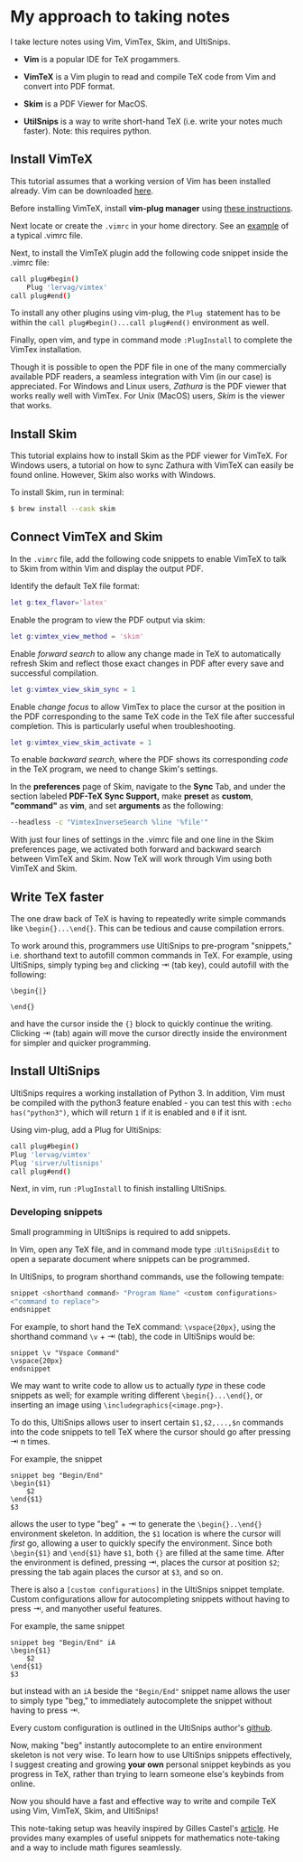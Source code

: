 # My approach to taking notes
I take lecture notes using Vim, VimTex, Skim, and UltiSnips. 

- **Vim** is a popular IDE for TeX progammers. 

- **VimTeX** is a Vim plugin to read and compile TeX code from Vim and convert into PDF format. 

- **Skim** is a PDF Viewer for MacOS. 

- **UtilSnips** is a way to write short-hand TeX (i.e. write your notes much faster). Note: this requires python.

  

## Install VimTeX

This tutorial assumes that a working version of Vim has been installed already. Vim can be downloaded [here](https://www.vim.org/download.php).

Before installing VimTeX, install **vim-plug manager** using [these instructions](https://raw.githubusercontent.com/junegunn/vim-plug/master/plug.vim). 

Next locate or create the `.vimrc` in your home directory. See an [example](https://gist.github.com/simonista/8703722) of a typical .vimrc file.

Next, to install the VimTeX plugin add the following code snippet inside the .vimrc file: 

```bash
call plug#begin()
	Plug 'lervag/vimtex'
call plug#end()
```

To install any other plugins using vim-plug, the `Plug `statement has to be within the `call plug#begin()...call plug#end()` environment as well. 

Finally, open vim, and type in command mode `:PlugInstall` to complete the VimTex installation.

Though it is possible to open the PDF file in one of the many commercially available PDF readers, a seamless integration with Vim (in our case) is appreciated. For Windows and Linux  users, _Zathura_ is the PDF viewer that works really well with VimTex. For Unix (MacOS) users, _Skim_ is the viewer that works.

## Install Skim

This tutorial explains how to install Skim as the PDF viewer for VimTeX. For Windows users, a tutorial on how to sync Zathura with VimTeX can easily be found online. However, Skim also works with Windows.

To install Skim, run in terminal:

```bash
$ brew install --cask skim
```

## Connect VimTeX and Skim

In the `.vimrc` file, add the following code snippets to enable VimTeX to talk to Skim from within Vim and display the output PDF.

Identify the default TeX file format:

```matlab
let g:tex_flavor='latex'
```

Enable the program to view the PDF output via skim:

```matlab
let g:vimtex_view_method = 'skim'
```

Enable _forward search_ to allow any change made in TeX to automatically refresh Skim and reflect those exact changes in PDF after every save and successful compilation. 

```matlab
let g:vimtex_view_skim_sync = 1
```

Enable _change focus_ to allow VimTex to place the cursor at the position in the PDF corresponding to the same TeX code in the TeX file after successful completion. This is particularly useful when troubleshooting.

```matlab
let g:vimtex_view_skim_activate = 1
```

To enable _backward search_, where the PDF shows its corresponding _code_ in the TeX program, we need to change Skim's settings. 

In the **preferences** page of Skim, navigate to the **Sync** Tab, and under the section labeled **PDF-TeX Sync Support,** make **preset** as **custom**,  **"command"** as **vim**, and set **arguments** as the following:

```bash
--headless -c "VimtexInverseSearch %line '%file'"
```

With just four lines of settings in the .vimrc file and one line in the Skim preferences page, we activated both forward and backward search between VimTeX and Skim. Now TeX will work through Vim using both VimTeX and Skim. 

## Write TeX faster

The one draw back of TeX is having to repeatedly write simple commands like `\begin{}...\end{}`. This can be tedious and cause compilation errors.

To work around this, programmers use UltiSnips to pre-program "snippets," i.e. shorthand text to autofill common commands in TeX. For example, using UltiSnips, simply typing `beg` and clicking ⇥ (tab key), could autofill with the following:

```TeX
\begin{|}

\end{}
```

and have the cursor inside the `{}` block to quickly continue the writing. Clicking ⇥ (tab) again will move the cursor directly inside the environment for simpler and quicker programming.

## Install UltiSnips 

UltiSnips requires a working installation of Python 3. In addition, Vim must be compiled with the python3 feature enabled - you can test this with `:echo has("python3")`, which will return `1` if it is enabled and `0` if it isnt.

Using vim-plug, add a Plug for UltiSnips:

```bash
call plug#begin()
Plug 'lervag/vimtex'
Plug 'sirver/ultisnips'
call plug#end()
```

Next, in vim, run `:PlugInstall` to finish installing UltiSnips.

### Developing snippets

Small programming in UltiSnips is required to add snippets.

In Vim, open any TeX file, and in command mode type `:UltiSnipsEdit` to open a separate document where snippets can be programmed.

In UltiSnips, to program shorthand commands, use the following tempate: 
```bash
snippet <shorthand command> "Program Name" <custom configurations>
<"command to replace">
endsnippet
```

For example, to short hand the TeX command: `\vspace{20px}`, using the shorthand command `\v` + ⇥ (tab), the code in UltiSnips would be:

```TeX
snippet \v "Vspace Command"
\vspace{20px}
endsnippet
```

We may want to write code to allow us to actually _type_ in these code snippets as well; for example writing different `\begin{}...\end{}`, or inserting an image using `\includegraphics{<image.png>}`.

To do this, UltiSnips allows user to insert certain `$1,$2,...,$n` commands into the code snippets to tell TeX where the cursor should go after pressing ⇥ n times.

For example, the snippet

```Tex	
snippet beg "Begin/End"
\begin{$1}
	$2
\end{$1}
$3
```

allows the user to type "beg" + ⇥ to generate the `\begin{}..\end{}` environment skeleton. In addition, the `$1` location is where the cursor will _first_ go, allowing a user to quickly specify the environment. Since both `\begin{$1}` and `\end{$1}` have `$1`, both `{}` are filled at the same time. After the environment is defined, pressing ⇥, places the cursor at position `$2`; pressing the tab again places the cursor at `$3`, and so on. 

There is also a `[custom configurations]` in the UltiSnips snippet template. Custom configurations allow for autocompleting snippets without having to press ⇥, and manyother useful features.

For example, the same snippet

```TeX
snippet beg "Begin/End" iA
\begin{$1}
	$2
\end{$1}
$3
```

but instead with an `iA` beside the `"Begin/End"` snippet name allows the user to simply type "beg," to immediately autocomplete the snippet without having to press ⇥. 

Every custom configuration is outlined in the UltiSnips author's [github](https://github.com/SirVer/ultisnips). 

Now, making "beg" instantly autocomplete to an entire environment skeleton is not very wise. To learn how to use UltiSnips snippets effectively, I suggest creating and growing **your own** personal snippet keybinds as you progress in TeX, rather than trying to learn someone else's keybinds from online. 

Now you should have a fast and effective way to write and compile TeX using Vim, VimTeX, Skim, and UltiSnips!

This note-taking setup was heavily inspired by Gilles Castel's [article](https://castel.dev/post/lecture-notes-1/). He provides many examples of useful snippets for mathematics note-taking and a way to include math figures seamlessly. 
